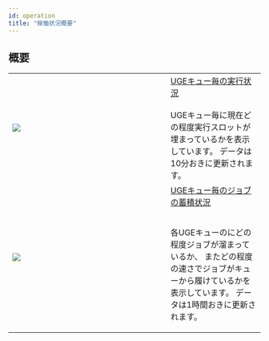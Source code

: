 ```yaml
---
id: operation
title: "稼働状況概要"
---
```


## 概要

<table>
<tr>
<td width="300">


![](/img/2021-09-05_22-35.png)

</td>
<td>
<a href="https://sc2.ddbj.nig.ac.jp">
UGEキュー毎の実行状況
</a>
<br />
<br />
UGEキュー毎に現在どの程度実行スロットが埋まっているかを表示しています。
データは10分おきに更新されます。

</td>
</tr>

<tr>
<td>

![](/img/2021-09-05_22-35-1.png)

</td>
<td>

<a href="https://sc2.ddbj.nig.ac.jp">
UGEキュー毎のジョブの蓄積状況
</a>
<br />
<br />


各UGEキューのにどの程度ジョブが溜まっているか、
またどの程度の速さでジョブがキューから履けているかを表示しています。
データは1時間おきに更新されます。
</td>


</tr>
</table>
